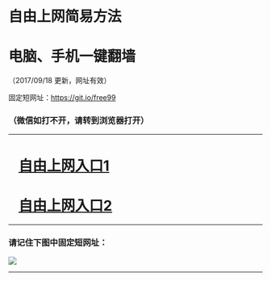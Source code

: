 ﻿# 自由上网简易方法

# 电脑、手机一键翻墙

（2017/09/18 更新，网址有效）

固定短网址：https://git.io/free99

### （微信如打不开，请转到浏览器打开）


***





# &nbsp;&nbsp; <a href="http://ft2736012112.fwq-tz1005.info/fwqtz01.html?t=091800126334 " target="_blank">自由上网入口1</a>
# &nbsp;&nbsp; <a href="http://ft1065024353.fwq-tz1006.info/fwqtz02.html?t=09180018799 " target="_blank">自由上网入口2</a>
***

### 请记住下图中固定短网址：

<img src="https://s3-us-west-2.amazonaws.com/fwq-1001/yjfq-20170905okok.png" /> 


***

